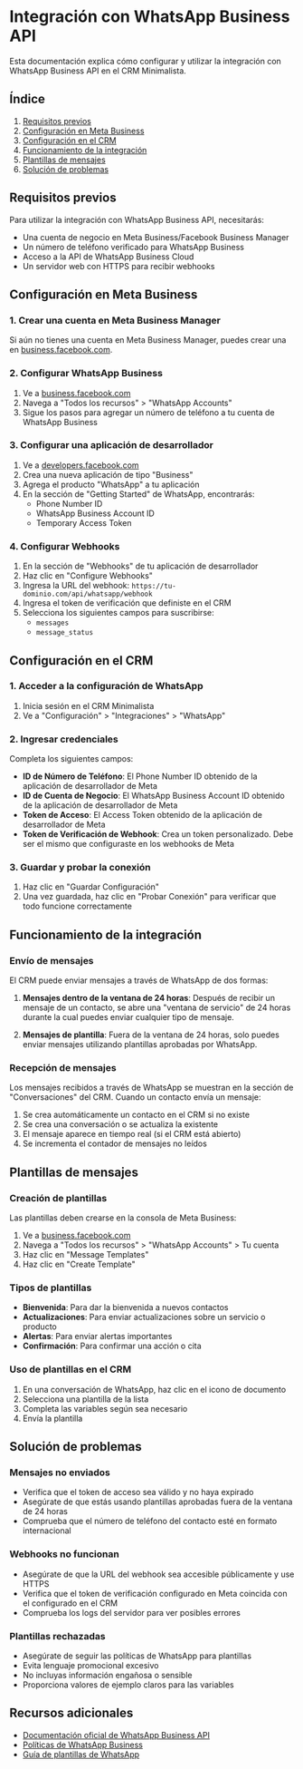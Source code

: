 # Integración con WhatsApp Business API

Esta documentación explica cómo configurar y utilizar la integración con WhatsApp Business API en el CRM Minimalista.

## Índice

1. [Requisitos previos](#requisitos-previos)
2. [Configuración en Meta Business](#configuración-en-meta-business)
3. [Configuración en el CRM](#configuración-en-el-crm)
4. [Funcionamiento de la integración](#funcionamiento-de-la-integración)
5. [Plantillas de mensajes](#plantillas-de-mensajes)
6. [Solución de problemas](#solución-de-problemas)

## Requisitos previos

Para utilizar la integración con WhatsApp Business API, necesitarás:

- Una cuenta de negocio en Meta Business/Facebook Business Manager
- Un número de teléfono verificado para WhatsApp Business
- Acceso a la API de WhatsApp Business Cloud
- Un servidor web con HTTPS para recibir webhooks

## Configuración en Meta Business

### 1. Crear una cuenta en Meta Business Manager

Si aún no tienes una cuenta en Meta Business Manager, puedes crear una en [business.facebook.com](https://business.facebook.com).

### 2. Configurar WhatsApp Business

1. Ve a [business.facebook.com](https://business.facebook.com)
2. Navega a "Todos los recursos" > "WhatsApp Accounts"
3. Sigue los pasos para agregar un número de teléfono a tu cuenta de WhatsApp Business

### 3. Configurar una aplicación de desarrollador

1. Ve a [developers.facebook.com](https://developers.facebook.com)
2. Crea una nueva aplicación de tipo "Business"
3. Agrega el producto "WhatsApp" a tu aplicación
4. En la sección de "Getting Started" de WhatsApp, encontrarás:
   - Phone Number ID
   - WhatsApp Business Account ID
   - Temporary Access Token

### 4. Configurar Webhooks

1. En la sección de "Webhooks" de tu aplicación de desarrollador
2. Haz clic en "Configure Webhooks"
3. Ingresa la URL del webhook: `https://tu-dominio.com/api/whatsapp/webhook`
4. Ingresa el token de verificación que definiste en el CRM
5. Selecciona los siguientes campos para suscribirse:
   - `messages`
   - `message_status`

## Configuración en el CRM

### 1. Acceder a la configuración de WhatsApp

1. Inicia sesión en el CRM Minimalista
2. Ve a "Configuración" > "Integraciones" > "WhatsApp"

### 2. Ingresar credenciales

Completa los siguientes campos:

- **ID de Número de Teléfono**: El Phone Number ID obtenido de la aplicación de desarrollador de Meta
- **ID de Cuenta de Negocio**: El WhatsApp Business Account ID obtenido de la aplicación de desarrollador de Meta
- **Token de Acceso**: El Access Token obtenido de la aplicación de desarrollador de Meta
- **Token de Verificación de Webhook**: Crea un token personalizado. Debe ser el mismo que configuraste en los webhooks de Meta

### 3. Guardar y probar la conexión

1. Haz clic en "Guardar Configuración"
2. Una vez guardada, haz clic en "Probar Conexión" para verificar que todo funcione correctamente

## Funcionamiento de la integración

### Envío de mensajes

El CRM puede enviar mensajes a través de WhatsApp de dos formas:

1. **Mensajes dentro de la ventana de 24 horas**: Después de recibir un mensaje de un contacto, se abre una "ventana de servicio" de 24 horas durante la cual puedes enviar cualquier tipo de mensaje.

2. **Mensajes de plantilla**: Fuera de la ventana de 24 horas, solo puedes enviar mensajes utilizando plantillas aprobadas por WhatsApp.

### Recepción de mensajes

Los mensajes recibidos a través de WhatsApp se muestran en la sección de "Conversaciones" del CRM. Cuando un contacto envía un mensaje:

1. Se crea automáticamente un contacto en el CRM si no existe
2. Se crea una conversación o se actualiza la existente
3. El mensaje aparece en tiempo real (si el CRM está abierto)
4. Se incrementa el contador de mensajes no leídos

## Plantillas de mensajes

### Creación de plantillas

Las plantillas deben crearse en la consola de Meta Business:

1. Ve a [business.facebook.com](https://business.facebook.com)
2. Navega a "Todos los recursos" > "WhatsApp Accounts" > Tu cuenta
3. Haz clic en "Message Templates"
4. Haz clic en "Create Template"

### Tipos de plantillas

- **Bienvenida**: Para dar la bienvenida a nuevos contactos
- **Actualizaciones**: Para enviar actualizaciones sobre un servicio o producto
- **Alertas**: Para enviar alertas importantes
- **Confirmación**: Para confirmar una acción o cita

### Uso de plantillas en el CRM

1. En una conversación de WhatsApp, haz clic en el icono de documento
2. Selecciona una plantilla de la lista
3. Completa las variables según sea necesario
4. Envía la plantilla

## Solución de problemas

### Mensajes no enviados

- Verifica que el token de acceso sea válido y no haya expirado
- Asegúrate de que estás usando plantillas aprobadas fuera de la ventana de 24 horas
- Comprueba que el número de teléfono del contacto esté en formato internacional

### Webhooks no funcionan

- Asegúrate de que la URL del webhook sea accesible públicamente y use HTTPS
- Verifica que el token de verificación configurado en Meta coincida con el configurado en el CRM
- Comprueba los logs del servidor para ver posibles errores

### Plantillas rechazadas

- Asegúrate de seguir las políticas de WhatsApp para plantillas
- Evita lenguaje promocional excesivo
- No incluyas información engañosa o sensible
- Proporciona valores de ejemplo claros para las variables

## Recursos adicionales

- [Documentación oficial de WhatsApp Business API](https://developers.facebook.com/docs/whatsapp)
- [Políticas de WhatsApp Business](https://www.whatsapp.com/legal/business-policy/)
- [Guía de plantillas de WhatsApp](https://developers.facebook.com/docs/whatsapp/message-templates/guidelines/)